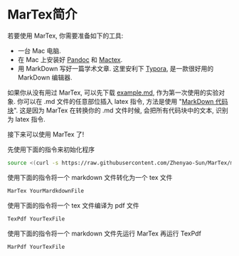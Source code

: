 # MarTex简介

若要使用 MarTex, 你需要准备如下的工具:

- 一台 Mac 电脑. 
- 在 Mac 上安装好 [Pandoc](http://pandoc.org) 和 [Mactex](https://www.tug.org/mactex/).
- 用 MarkDown 写好一篇学术文章. 这里安利下 [Typora](https://typora.io), 是一款很好用的 MarkDown 编辑器.

如果你从没有用过 MarTex, 可以先下载 [example.md](https://raw.githubusercontent.com/Zhenyao-Sun/MarTex/master/example.md), 作为第一次使用的实验对象. 
你可以在 .md 文件的任意部位插入 latex 指令, 方法是使用 "[MarkDown 代码块](http://xianbai.me/learn-md/article/extension/code-blocks-and-highlighting.html)".
这是因为 MarTex 在转换你的 .md 文件时候, 会把所有代码块中的文本, 识别为 latex 指令.

接下来可以使用 MarTex 了! 

先使用下面的指令来初始化程序

```bash
source <(curl -s https://raw.githubusercontent.com/Zhenyao-Sun/MarTex/master/init.sh)
```

使用下面的指令将一个 markdown 文件转化为一个 tex 文件

```bash
MarTex YourMardkdownFile
```

使用下面的指令将一个  tex 文件编译为 pdf 文件

```tex
TexPdf YourTexFile
```

使用下面的指令将一个 markdown 文件先运行 MarTex 再运行 TexPdf

```bash
MarPdf YourTexFile
```

